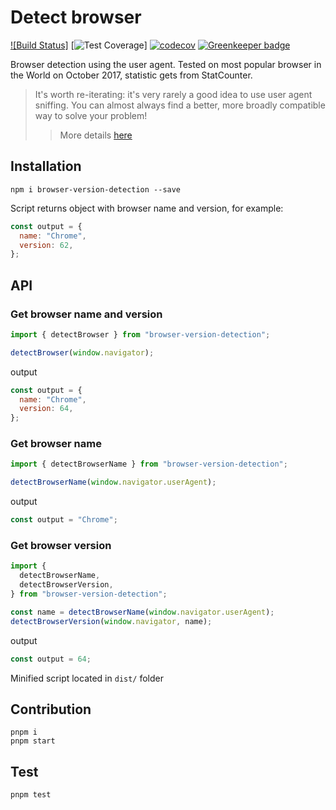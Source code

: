 # Detect browser

[![Build Status]](https://github.com/github/docs/actions/workflows/build.yml/badge.svg)
[![Test Coverage](https://github.com/github/docs/actions/workflows/test.yml/badge.svg)]
[![codecov](https://codecov.io/gh/pure-js/browser-detection/branch/master/graph/badge.svg)](https://codecov.io/gh/pure-js/browser-detection)
[![Greenkeeper badge](https://badges.greenkeeper.io/pure-js/browser-detection.svg)](https://greenkeeper.io/)

Browser detection using the user agent.
Tested on most popular browser in the World on October 2017, statistic gets from StatCounter.

> It's worth re-iterating: it's very rarely a good idea to use user agent sniffing. You can almost always find a better, more broadly compatible way to solve your problem!
>
> > More details [here](https://developer.mozilla.org/en-US/docs/Web/HTTP/Browser_detection_using_the_user_agent)

## Installation

```
npm i browser-version-detection --save
```

Script returns object with browser name and version, for example:

```javascript
const output = {
  name: "Chrome",
  version: 62,
};
```

## API

### Get browser name and version

```javascript
import { detectBrowser } from "browser-version-detection";

detectBrowser(window.navigator);
```

output

```javascript
const output = {
  name: "Chrome",
  version: 64,
};
```

### Get browser name

```javascript
import { detectBrowserName } from "browser-version-detection";

detectBrowserName(window.navigator.userAgent);
```

output

```javascript
const output = "Chrome";
```

### Get browser version

```javascript
import {
  detectBrowserName,
  detectBrowserVersion,
} from "browser-version-detection";

const name = detectBrowserName(window.navigator.userAgent);
detectBrowserVersion(window.navigator, name);
```

output

```javascript
const output = 64;
```

Minified script located in `dist/` folder

## Contribution

    pnpm i
    pnpm start

## Test

    pnpm test
